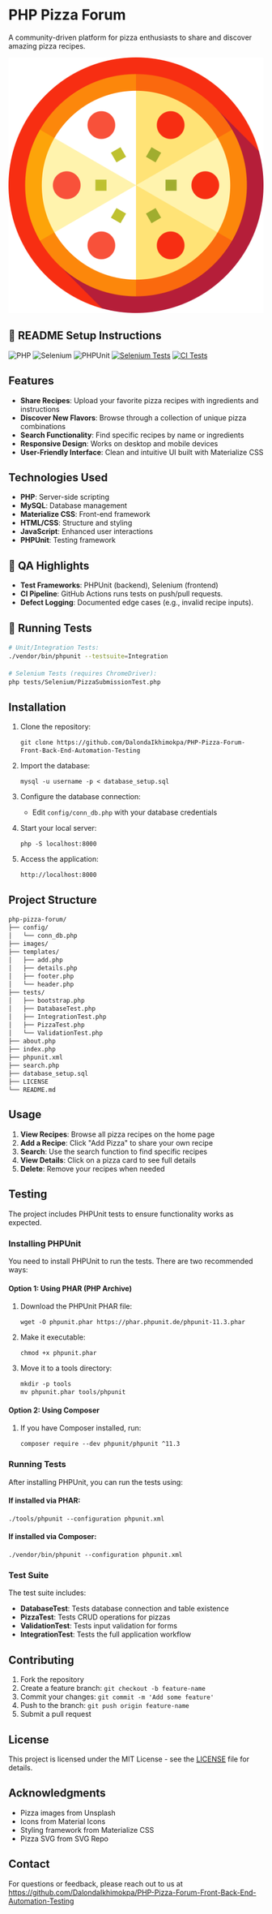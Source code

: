 # PHP Pizza Forum

A community-driven platform for pizza enthusiasts to share and discover amazing pizza recipes.

![PHP Pizza Forum Screenshot](images/pizza-svgrepo-com.svg)

## 🏁 README Setup Instructions

![PHP](https://img.shields.io/badge/PHP-Ready-blue)
![Selenium](https://img.shields.io/badge/Selenium-Integrated-green)
![PHPUnit](https://img.shields.io/badge/PHPUnit-Tested-success)
[![Selenium Tests](https://github.com/DalondaIkhimokpa/PHP-Pizza-Forum-Front-Back-End-Automation-Testing/actions/workflows/smoke-test.yml/badge.svg)](https://github.com/DalondaIkhimokpa/PHP-Pizza-Forum-Front-Back-End-Automation-Testing/actions/workflows/smoke-test.yml)
[![CI Tests](https://github.com/DalondaIkhimokpa/PHP-Pizza-Forum-Front-Back-End-Automation-Testing/actions/workflows/php-ci.yml/badge.svg)](https://github.com/DalondaIkhimokpa/PHP-Pizza-Forum-Front-Back-End-Automation-Testing/actions/workflows/php-ci.yml)

## Features

- **Share Recipes**: Upload your favorite pizza recipes with ingredients and instructions
- **Discover New Flavors**: Browse through a collection of unique pizza combinations
- **Search Functionality**: Find specific recipes by name or ingredients
- **Responsive Design**: Works on desktop and mobile devices
- **User-Friendly Interface**: Clean and intuitive UI built with Materialize CSS

## Technologies Used

- **PHP**: Server-side scripting
- **MySQL**: Database management
- **Materialize CSS**: Front-end framework
- **HTML/CSS**: Structure and styling
- **JavaScript**: Enhanced user interactions
- **PHPUnit**: Testing framework


## 🧪 QA Highlights

- **Test Frameworks**: PHPUnit (backend), Selenium (frontend)
- **CI Pipeline**: GitHub Actions runs tests on push/pull requests.
- **Defect Logging**: Documented edge cases (e.g., invalid recipe inputs).

## 🚀 Running Tests

```bash
# Unit/Integration Tests:  
./vendor/bin/phpunit --testsuite=Integration  

# Selenium Tests (requires ChromeDriver):  
php tests/Selenium/PizzaSubmissionTest.php  
```


## Installation

1. Clone the repository:

   ```
   git clone https://github.com/DalondaIkhimokpa/PHP-Pizza-Forum-Front-Back-End-Automation-Testing
   ```
2. Import the database:

   ```
   mysql -u username -p < database_setup.sql
   ```
3. Configure the database connection:

   - Edit `config/conn_db.php` with your database credentials
4. Start your local server:

   ```
   php -S localhost:8000
   ```
5. Access the application:

   ```
   http://localhost:8000
   ```

## Project Structure

```
php-pizza-forum/
├── config/
│   └── conn_db.php
├── images/
├── templates/
│   ├── add.php
│   ├── details.php
│   ├── footer.php
│   └── header.php
├── tests/
│   ├── bootstrap.php
│   ├── DatabaseTest.php
│   ├── IntegrationTest.php
│   ├── PizzaTest.php
│   └── ValidationTest.php
├── about.php
├── index.php
├── phpunit.xml
├── search.php
├── database_setup.sql
├── LICENSE
└── README.md
```

## Usage

1. **View Recipes**: Browse all pizza recipes on the home page
2. **Add a Recipe**: Click "Add Pizza" to share your own recipe
3. **Search**: Use the search function to find specific recipes
4. **View Details**: Click on a pizza card to see full details
5. **Delete**: Remove your recipes when needed

## Testing

The project includes PHPUnit tests to ensure functionality works as expected.

### Installing PHPUnit

You need to install PHPUnit to run the tests. There are two recommended ways:

#### Option 1: Using PHAR (PHP Archive)

1. Download the PHPUnit PHAR file:

   ```
   wget -O phpunit.phar https://phar.phpunit.de/phpunit-11.3.phar
   ```
2. Make it executable:

   ```
   chmod +x phpunit.phar
   ```
3. Move it to a tools directory:

   ```
   mkdir -p tools
   mv phpunit.phar tools/phpunit
   ```

#### Option 2: Using Composer

1. If you have Composer installed, run:
   ```
   composer require --dev phpunit/phpunit ^11.3
   ```

### Running Tests

After installing PHPUnit, you can run the tests using:

#### If installed via PHAR:

```
./tools/phpunit --configuration phpunit.xml
```

#### If installed via Composer:

```
./vendor/bin/phpunit --configuration phpunit.xml
```

### Test Suite

The test suite includes:

- **DatabaseTest**: Tests database connection and table existence
- **PizzaTest**: Tests CRUD operations for pizzas
- **ValidationTest**: Tests input validation for forms
- **IntegrationTest**: Tests the full application workflow

## Contributing

1. Fork the repository
2. Create a feature branch: `git checkout -b feature-name`
3. Commit your changes: `git commit -m 'Add some feature'`
4. Push to the branch: `git push origin feature-name`
5. Submit a pull request

## License

This project is licensed under the MIT License - see the [LICENSE](LICENSE) file for details.

## Acknowledgments

- Pizza images from Unsplash
- Icons from Material Icons
- Styling framework from Materialize CSS
- Pizza SVG from SVG Repo

## Contact

For questions or feedback, please reach out to us at https://github.com/DalondaIkhimokpa/PHP-Pizza-Forum-Front-Back-End-Automation-Testing
